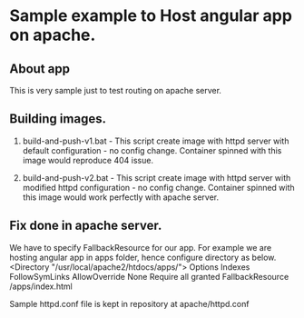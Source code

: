 # Sample example to Host angular app on apache.

## About app

This is very sample just to test routing on apache server.

## Building images.

1. build-and-push-v1.bat - This script create image with httpd server with default configuration - no config change. Container spinned with this image would reproduce 404 issue.

2. build-and-push-v2.bat - This script create image with httpd server with modified httpd configuration - no config change. Container spinned with this image would work perfectly with apache server.

## Fix done in apache server.

We have to specify FallbackResource for our app. For example we are hosting angular app in apps folder, hence configure directory as below.
<Directory "/usr/local/apache2/htdocs/apps/">
Options Indexes FollowSymLinks
AllowOverride None
Require all granted
FallbackResource /apps/index.html
</Directory>

Sample httpd.conf file is kept in repository at apache/httpd.conf
